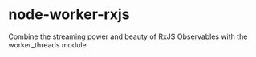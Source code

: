 # node-worker-rxjs
Combine the streaming power and beauty of RxJS Observables with the worker_threads module

